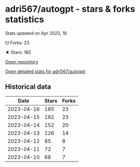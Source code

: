 # adri567/autogpt - stars & forks statistics

Stats updated on Apr 2023, 16

☋ Forks: 23

★ Stars: 185

[Open repository](https://github.com/adri567/autogpt)

[Open detailed stats for adri567/autogpt](https://reviewgithub.com/rep/adri567/autogpt)

## Historical data
| Date | Stars | Forks |
|------|-------|-------|
| 2023-04-16 | 185 | 23 | 
| 2023-04-15 | 182 | 23 | 
| 2023-04-14 | 152 | 20 | 
| 2023-04-13 | 126 | 14 | 
| 2023-04-12 | 85 | 8 | 
| 2023-04-11 | 72 | 7 | 
| 2023-04-10 | 68 | 7 | 

